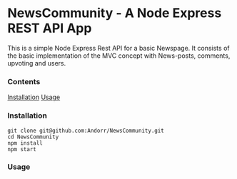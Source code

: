 # NewsCommunity - A Node Express REST API App
This is a simple Node Express Rest API for a basic Newspage. It consists of 
the basic implementation of the MVC concept with News-posts, comments, upvoting and users.

### Contents
[Installation](#installation)
[Usage](#usage)

### Installation

```
git clone git@github.com:Andorr/NewsCommunity.git
cd NewsCommunity
npm install
npm start
```

### Usage
